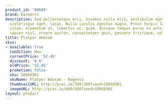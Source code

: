 ```yaml
---
product_id: '00609'
brand: Karmarts
description: Sed pellentesque orci. Vivamus nulla elit, vestibulum eget, semper et,
  scelerisque eget, lacus. Nulla iaculis egestas magna. Proin turpis lacus, scelerisque
  vitae, elementum at, lobortis ac, quam. Quisque tempus purus eu ante.Vestibulum
  sapien nisl, ornare auctor, consectetuer quis, posuere tristique, odio.
title: Platpor Webcam
skus:
- available: true
  condition: New
  currentPrice: '52.45'
  discount: '0.0'
  oldPrice: '52.45'
  promotion: false
  sku: S0060901
  skuName: Platpor Webcam - Magenta
  thumbnailURL: http://pcas.io/300/300?seed=S0060901
  imageURL: http://pcas.io/600/600?seed=S0060901
layout: product
---
```

